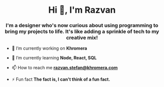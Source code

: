 <h1 align="center">Hi 👋, I'm Razvan</h1>
<h3 align="center">I'm a designer who's now curious about using programming to bring my projects to life. It's like adding a sprinkle of tech to my creative mix!</h3>

- 🔭 I’m currently working on **Khromera**

- 🌱 I’m currently learning **Node, React, SQL**

- 📫 How to reach me **razvan.stefan@khromera.com**

- ⚡ Fun fact **The fact is, I can't think of a fun fact.**




